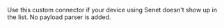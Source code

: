Use this custom connector if your device using Senet doesn't show up in the list. No payload parser is added.  